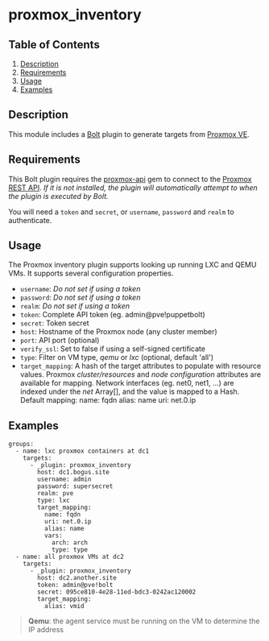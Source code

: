 # proxmox_inventory

## Table of Contents

1. [Description](#description)
1. [Requirements](#requirements)
1. [Usage](#usage)
1. [Examples](#examples)

## Description

This module includes a [Bolt] plugin to generate targets from [Proxmox VE].

## Requirements

This Bolt plugin requires the [proxmox-api] gem to connect to the [Proxmox
REST API]. _If it is not installed, the plugin will automatically attempt to
when the plugin is executed by Bolt._

You will need a `token` and `secret`, or `username`, `password` and `realm` to
authenticate.

## Usage

The Proxmox inventory plugin supports looking up running LXC and QEMU VMs.
It supports several configuration properties.

* `username`: _Do not set if using a token_
* `password`: _Do not set if using a token_
* `realm`: _Do not set if using a token_
* `token`: Complete API token (eg. admin@pve!puppetbolt)
* `secret`: Token secret
* `host`: Hostname of the Proxmox node (any cluster member)
* `port`: API port (optional)
* `verify_ssl`: Set to false if using a self-signed certificate
* `type`: Filter on VM type, *qemu* or *lxc* (optional, default 'all')
* `target_mapping`: A hash of the target attributes to populate with resource
  values. Proxmox *cluster/resources* and *node configuration* attributes are
  available for mapping. Network interfaces (eg. net0, net1, ...) are
  indexed under the *net* Array[], and the value is mapped to a Hash.
  Default mapping:
      name: fqdn
      alias: name
      uri: net.0.ip

## Examples

```
groups:
  - name: lxc proxmox containers at dc1
    targets:
      - _plugin: proxmox_inventory
        host: dc1.bogus.site
        username: admin
        password: supersecret
        realm: pve
        type: lxc
        target_mapping:
          name: fqdn
          uri: net.0.ip
          alias: name
          vars:
            arch: arch
            type: type
  - name: all proxmox VMs at dc2
    targets:
      - _plugin: proxmox_inventory
        host: dc2.another.site
        token: admin@pve!bolt
        secret: 095ce810-4e28-11ed-bdc3-0242ac120002
        target_mapping:
          alias: vmid
```

> **Qemu**: the agent service must be running on the VM to determine the IP address

[proxmox-api]: https://rubygems.org/gems/proxmox-api/
[Proxmox REST API]: https://pve.proxmox.com/pve-docs/api-viewer/
[Bolt]: https://puppet.com/docs/bolt/latest/bolt.html
[Proxmox VE]: https://www.proxmox.com/en/proxmox-ve
[patch]: https://github.com/L-Eugene/proxmox-api/pull/1
